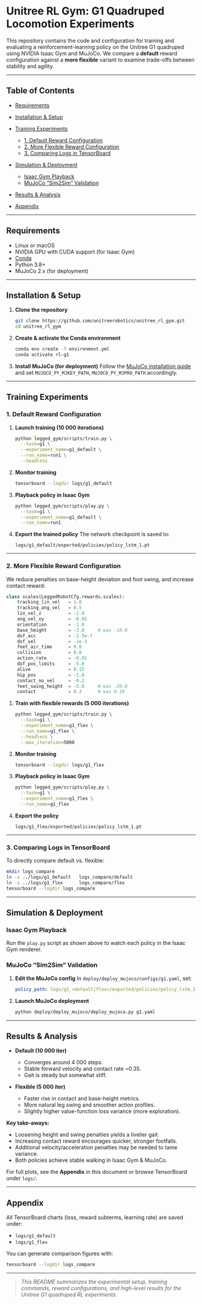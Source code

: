 # Unitree RL Gym: G1 Quadruped Locomotion Experiments

This repository contains the code and configuration for training and evaluating a reinforcement-learning policy on the Unitree G1 quadruped using NVIDIA Isaac Gym and MuJoCo. We compare a **default** reward configuration against a **more flexible** variant to examine trade-offs between stability and agility.

---

## Table of Contents

* [Requirements](#requirements)
* [Installation & Setup](#installation--setup)
* [Training Experiments](#training-experiments)

  * [1. Default Reward Configuration](#1-default-reward-configuration)
  * [2. More Flexible Reward Configuration](#2-more-flexible-reward-configuration)
  * [3. Comparing Logs in TensorBoard](#3-comparing-logs-in-tensorboard)
* [Simulation & Deployment](#simulation--deployment)

  * [Isaac Gym Playback](#isaac-gym-playback)
  * [MuJoCo “Sim2Sim” Validation](#mujoco-sim2sim-validation)
* [Results & Analysis](#results--analysis)
* [Appendix](#appendix)

---

## Requirements

* Linux or macOS
* NVIDIA GPU with CUDA support (for Isaac Gym)
* [Conda](https://docs.conda.io/)
* Python 3.8+
* MuJoCo 2.x (for deployment)

---

## Installation & Setup

1. **Clone the repository**

   ```bash
   git clone https://github.com/unitreerobotics/unitree_rl_gym.git
   cd unitree_rl_gym
   ```

2. **Create & activate the Conda environment**

   ```bash
   conda env create -f environment.yml
   conda activate rl-g1
   ```

3. **Install MuJoCo (for deployment)**
   Follow the [MuJoCo installation guide](https://mujoco.org/) and set `MUJOCO_PY_MJKEY_PATH`, `MUJOCO_PY_MJPRO_PATH` accordingly.

---

## Training Experiments

### 1. Default Reward Configuration

1. **Launch training (10 000 iterations)**

   ```bash
   python legged_gym/scripts/train.py \
     --task=g1 \
     --experiment_name=g1_default \
     --run_name=run1 \
     --headless
   ```

2. **Monitor training**

   ```bash
   tensorboard --logdir logs/g1_default
   ```

3. **Playback policy in Isaac Gym**

   ```bash
   python legged_gym/scripts/play.py \
     --task=g1 \
     --experiment_name=g1_default \
     --run_name=run1
   ```

4. **Export the trained policy**
   The network checkpoint is saved to:

   ```
   logs/g1_default/exported/policies/policy_lstm_1.pt
   ```

---

### 2. More Flexible Reward Configuration

We reduce penalties on base-height deviation and foot swing, and increase contact reward:

```python
class scales(LeggedRobotCfg.rewards.scales):
    tracking_lin_vel   = 1.0
    tracking_ang_vel   = 0.5
    lin_vel_z          = -2.0
    ang_vel_xy         = -0.05
    orientation        = -1.0
    base_height        = -3.0     # was -10.0
    dof_acc            = -2.5e-7
    dof_vel            = -1e-3
    feet_air_time      = 0.0
    collision          = 0.0
    action_rate        = -0.01
    dof_pos_limits     = -5.0
    alive              = 0.15
    hip_pos            = -1.0
    contact_no_vel     = -0.2
    feet_swing_height  = -5.0     # was -20.0
    contact            = 0.3      # was 0.18
```

1. **Train with flexible rewards (5 000 iterations)**

   ```bash
   python legged_gym/scripts/train.py \
     --task=g1 \
     --experiment_name=g1_flex \
     --run_name=g1_flex \
     --headless \
     --max_iteration=5000
   ```

2. **Monitor training**

   ```bash
   tensorboard --logdir logs/g1_flex
   ```

3. **Playback policy in Isaac Gym**

   ```bash
   python legged_gym/scripts/play.py \
     --task=g1 \
     --experiment_name=g1_flex \
     --run_name=g1_flex
   ```

4. **Export the policy**

   ```
   logs/g1_flex/exported/policies/policy_lstm_1.pt
   ```

---

### 3. Comparing Logs in TensorBoard

To directly compare default vs. flexible:

```bash
mkdir logs_compare
ln -s ../logs/g1_default   logs_compare/default
ln -s ../logs/g1_flex      logs_compare/flex
tensorboard --logdir logs_compare
```

---

## Simulation & Deployment

### Isaac Gym Playback

Run the `play.py` script as shown above to watch each policy in the Isaac Gym renderer.

### MuJoCo “Sim2Sim” Validation

1. **Edit the MuJoCo config**
   In `deploy/deploy_mujoco/configs/g1.yaml`, set:

   ```yaml
   policy_path: logs/g1_<default|flex>/exported/policies/policy_lstm_1.pt
   ```

2. **Launch MuJoCo deployment**

   ```bash
   python deploy/deploy_mujoco/deploy_mujoco.py g1.yaml
   ```

---

## Results & Analysis

* **Default (10 000 iter)**

  * Converges around 4 000 steps.
  * Stable forward velocity and contact rate \~0.35.
  * Gait is steady but somewhat stiff.

* **Flexible (5 000 iter)**

  * Faster rise in contact and base-height metrics.
  * More natural leg swing and smoother action profiles.
  * Slightly higher value-function loss variance (more exploration).

**Key take-aways:**

* Loosening height and swing penalties yields a livelier gait.
* Increasing contact reward encourages quicker, stronger footfalls.
* Additional velocity/acceleration penalties may be needed to tame variance.
* Both policies achieve stable walking in Isaac Gym & MuJoCo.

For full plots, see the **Appendix** in this document or browse TensorBoard under `logs/`.

---

## Appendix

All TensorBoard charts (loss, reward subterms, learning rate) are saved under:

* `logs/g1_default`
* `logs/g1_flex`

You can generate comparison figures with:

```bash
tensorboard --logdir logs_compare
```

---

> *This README summarizes the experimental setup, training commands, reward configurations, and high-level results for the Unitree G1 quadruped RL experiments.*
